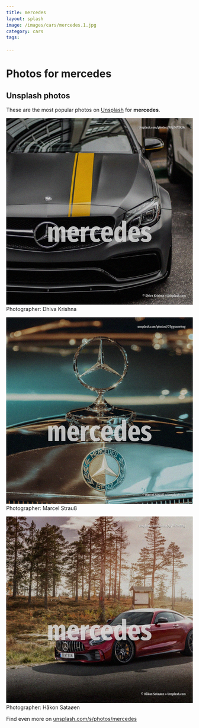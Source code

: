```yaml
---
title: mercedes
layout: splash
image: /images/cars/mercedes.1.jpg
category: cars
tags:

---
```

# Photos for mercedes
 
## Unsplash photos
These are the most popular photos on [Unsplash](https://unsplash.com) for **mercedes**.
 
![mercedes](/images/cars/mercedes.1.jpg)
Photographer:  Dhiva Krishna
 
![mercedes](/images/cars/mercedes.2.jpg)
Photographer:  Marcel Strauß
 
![mercedes](/images/cars/mercedes.3.jpg)
Photographer:  Håkon Sataøen
 
Find even more on [unsplash.com/s/photos/mercedes](https://unsplash.com/s/photos/mercedes)
 

